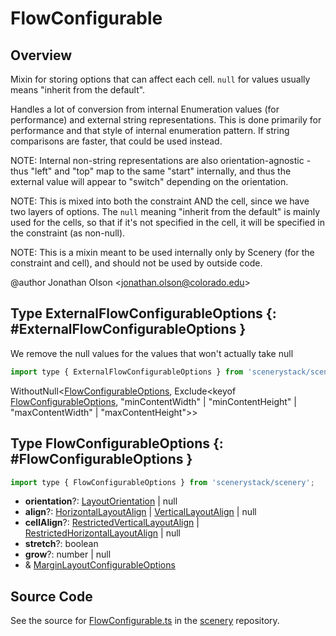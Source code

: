 # FlowConfigurable

## Overview

Mixin for storing options that can affect each cell. `null` for values usually means "inherit from the default".

Handles a lot of conversion from internal Enumeration values (for performance) and external string representations.
This is done primarily for performance and that style of internal enumeration pattern. If string comparisons are
faster, that could be used instead.

NOTE: Internal non-string representations are also orientation-agnostic - thus "left" and "top" map to the same
"start" internally, and thus the external value will appear to "switch" depending on the orientation.

NOTE: This is mixed into both the constraint AND the cell, since we have two layers of options. The `null` meaning
"inherit from the default" is mainly used for the cells, so that if it's not specified in the cell, it will be
specified in the constraint (as non-null).

NOTE: This is a mixin meant to be used internally only by Scenery (for the constraint and cell), and should not be
used by outside code.

@author Jonathan Olson &lt;jonathan.olson@colorado.edu&gt;

## Type ExternalFlowConfigurableOptions {: #ExternalFlowConfigurableOptions }


We remove the null values for the values that won't actually take null

```js
import type { ExternalFlowConfigurableOptions } from 'scenerystack/scenery';
```
WithoutNull&lt;[FlowConfigurableOptions](../scenery/FlowConfigurable.md#FlowConfigurableOptions), Exclude&lt;keyof [FlowConfigurableOptions](../scenery/FlowConfigurable.md#FlowConfigurableOptions), "minContentWidth" | "minContentHeight" | "maxContentWidth" | "maxContentHeight"&gt;&gt;



## Type FlowConfigurableOptions {: #FlowConfigurableOptions }


```js
import type { FlowConfigurableOptions } from 'scenerystack/scenery';
```
- **orientation**?: [LayoutOrientation](../scenery/LayoutOrientation.md) | <span style="color: hsla(calc(var(--md-hue) + 180deg),80%,40%,1);">null</span>
- **align**?: [HorizontalLayoutAlign](../scenery/LayoutAlign.md#HorizontalLayoutAlign) | [VerticalLayoutAlign](../scenery/LayoutAlign.md#VerticalLayoutAlign) | <span style="color: hsla(calc(var(--md-hue) + 180deg),80%,40%,1);">null</span>
- **cellAlign**?: [RestrictedVerticalLayoutAlign](../scenery/LayoutAlign.md#RestrictedVerticalLayoutAlign) | [RestrictedHorizontalLayoutAlign](../scenery/LayoutAlign.md#RestrictedHorizontalLayoutAlign) | <span style="color: hsla(calc(var(--md-hue) + 180deg),80%,40%,1);">null</span>
- **stretch**?: <span style="color: hsla(calc(var(--md-hue) + 180deg),80%,40%,1);">boolean</span>
- **grow**?: <span style="color: hsla(calc(var(--md-hue) + 180deg),80%,40%,1);">number</span> | <span style="color: hsla(calc(var(--md-hue) + 180deg),80%,40%,1);">null</span>
- &amp; [MarginLayoutConfigurableOptions](../scenery/MarginLayoutConfigurable.md#MarginLayoutConfigurableOptions)




## Source Code

See the source for [FlowConfigurable.ts](https://github.com/phetsims/scenery/blob/main/js/layout/constraints/FlowConfigurable.ts) in the [scenery](https://github.com/phetsims/scenery) repository.
